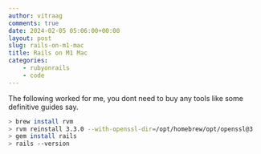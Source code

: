 ```yaml
---
author: vitraag
comments: true
date: 2024-02-05 05:06:00+00:00
layout: post
slug: rails-on-m1-mac 
title: Rails on M1 Mac
categories:
    - rubyonrails
    - code
---
```

The following worked for me, you dont need to buy any tools like some definitive guides say.

``` bash
> brew install rvm
> rvm reinstall 3.3.0 --with-openssl-dir=/opt/homebrew/opt/openssl@3
> gem install rails
> rails --version
```
